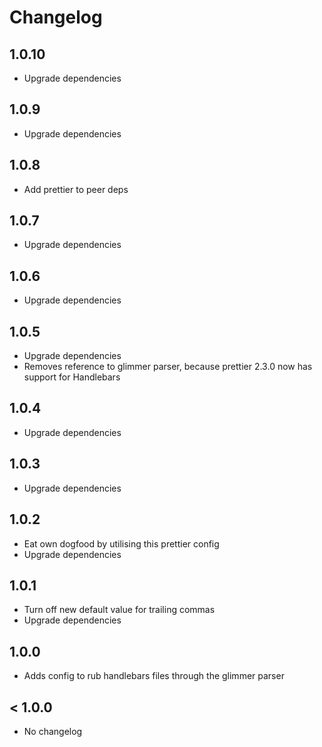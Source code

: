 # Changelog

## 1.0.10

- Upgrade dependencies

## 1.0.9

- Upgrade dependencies

## 1.0.8

- Add prettier to peer deps

## 1.0.7

- Upgrade dependencies

## 1.0.6

- Upgrade dependencies

## 1.0.5

- Upgrade dependencies
- Removes reference to glimmer parser, because prettier 2.3.0 now has support for Handlebars

## 1.0.4

- Upgrade dependencies

## 1.0.3

- Upgrade dependencies

## 1.0.2

- Eat own dogfood by utilising this prettier config
- Upgrade dependencies

## 1.0.1

- Turn off new default value for trailing commas
- Upgrade dependencies

## 1.0.0

- Adds config to rub handlebars files through the glimmer parser

## < 1.0.0

- No changelog
